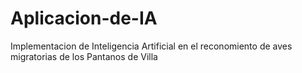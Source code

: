 # Aplicacion-de-IA
Implementacion de Inteligencia Artificial en el reconomiento de aves migratorias de los Pantanos de  Villa

